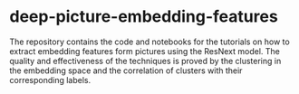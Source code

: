 # deep-picture-embedding-features
The repository contains the code and notebooks for the tutorials on how to extract embedding features form pictures using the ResNext model. The quality and effectiveness of the techniques is proved by the clustering in the embedding space and the correlation of clusters with their corresponding labels.
